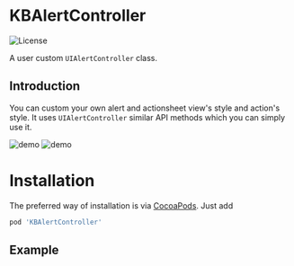 KBAlertController
==================================
![License](http://img.shields.io/badge/license-MIT-green.svg?style=flat)

A user custom `UIAlertController` class.

## Introduction
You can custom your own alert and actionsheet view's style and action's style. It uses `UIAlertController` similar API methods which you can simply use it.

![demo](https://github.com/dai-jing/KBAlertController/blob/master/KBAlertController/Screenshots/IMG_8891.jpg)
![demo](https://github.com/dai-jing/KBAlertController/blob/master/KBAlertController/Screenshots/IMG_8893.jpg)

Installation
============
The preferred way of installation is via [CocoaPods](http://cocoapods.org). Just add

```ruby
pod 'KBAlertController'
```

## Example
```
```
